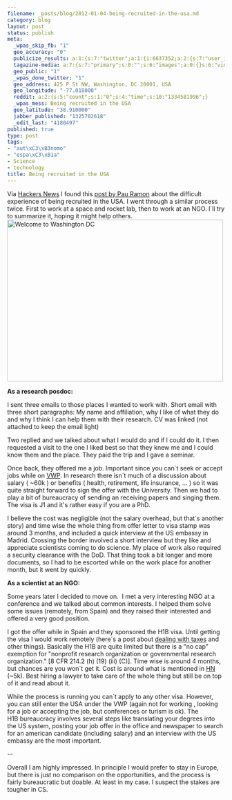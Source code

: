 ```yaml
--- 
filename: _posts/blog/2012-01-04-being-recruited-in-the-usa.md
category: blog
layout: post
status: publish
meta: 
  _wpas_skip_fb: "1"
  geo_accuracy: "0"
  publicize_results: a:1:{s:7:"twitter";a:1:{i:6637352;a:2:{s:7:"user_id";s:8:"brunosan";s:7:"post_id";s:18:"154634112102174720";}}}
  tagazine-media: a:7:{s:7:"primary";s:0:"";s:6:"images";a:0:{}s:6:"videos";a:0:{}s:11:"image_count";s:1:"0";s:6:"author";s:7:"4180497";s:7:"blog_id";s:7:"8438084";s:9:"mod_stamp";s:19:"2012-01-04 18:55:47";}
  geo_public: "1"
  _wpas_done_twitter: "1"
  geo_address: 425 P St NW, Washington, DC 20001, USA
  geo_longitude: "-77.018000"
  reddit: a:2:{s:5:"count";s:1:"0";s:4:"time";s:10:"1334581996";}
  _wpas_mess: Being recruited in the USA
  geo_latitude: "38.910000"
  jabber_published: "1325702618"
  _edit_last: "4180497"
published: true
type: post
tags: 
- "aut\xC3\xB3nomo"
- "espa\xC3\xB1a"
- Science
- technology
title: Being recruited in the USA
---
```

<p style="text-align:left;">Via <a href="https://news.ycombinator.com/item?id=3424862">Hackers News</a> I found this <a href="https://pau.calepin.co/being-recruited-in-the-usa.html">post by Pau Ramon</a> about the difficult experience of being recruited in the USA. I went through a similar process twice. First to work at a space and rocket lab, then to work at an NGO. I´ll try to summarize it, hoping it might help others.
<a title="Welcome to Washington DC by brunosan, on Flickr" href="https://www.flickr.com/photos/nasonurb/6526189907/"><img class="aligncenter" src="https://farm8.staticflickr.com/7006/6526189907_269d60b4b8.jpg" alt="Welcome to Washington DC" width="500" height="375" /></a>
<!--more--></p>
<strong>As a research posdoc:</strong>

I sent three emails to those places I wanted to work with. Short email with three short paragraphs: My name and affiliation, why I like of what they do and why I think I can help them with their research. CV was linked (not attached to keep the email light)

Two replied and we talked about what I would do and if I could do it. I then requested a visit to the one I liked best so that they knew me and I could know them and the place. They paid the trip and I gave a seminar.

Once back, they offered me a job. Important since you can´t seek or accept jobs while on <a href="https://travel.state.gov/visa/temp/without/without_1990.html">VWP</a>. In research there isn´t much of a discussion about salary ( ~60k ) or benefits ( health, retirement, life insurance, ... ) so it was quite straight forward to sign the offer with the University. Then we had to play a bit of bureaucracy of sending an receiving papers and singing them. The visa is J1 and it's rather easy if you are a PhD.

I believe the cost was negligible (not the salary overhead, but that´s another story) and time wise the whole thing from offer letter to visa stamp was around 3 months, and included a quick interview at the US embassy in Madrid. Crossing the border involved a short interview but they like and appreciate scientists coming to do science. My place of work also required a security clearance with the DoD. That thing took a bit longer and more documents, so I had to be escorted while on the work place for another month, but it went by quickly.

<strong>As a scientist at an NGO:</strong>

Some years later I decided to move on.  I met a very interesting NGO at a conference and we talked about common interests. I helped them solve some issues (remotely, from Spain) and they raised their interested and offered a very good position.

I got the offer while in Spain and they sponsored the H1B visa. Until getting the visa I would work remotely (here´s a post about <a href="/2011/04/04/soy-profesional/">dealing with taxes</a> and other things). Basically the H1B are quite limited but there is a "no cap" exemption for "nonprofit research organization or governmental research organization." [8 CFR 214.2 (h) (19) (iii) (C)]. Time wise is around 4 months, but chances are you won´t get it. Cost is around what is mentioned in <a href="https://news.ycombinator.com/item?id=3424862">HN</a> (~5k). Best hiring a lawyer to take care of the whole thing but still be on top of it and read about it.

While the process is running you can´t apply to any other visa. However, you can still enter the USA under the VWP (again not for working , looking for a job or accepting the job, but conferences or turism is ok). The H1B bureaucracy involves several steps like translating your degrees into the US system, posting your job offer in the office and newspaper to search for an american candidate (including salary) and an interview with the US embassy are the most important.

--

Overall I am highly impressed. In principle I would prefer to stay in Europe, but there is just no comparison on the opportunities, and the process is fairly bureaucratic but doable. At least in my case. I suspect the stakes are tougher in CS.
